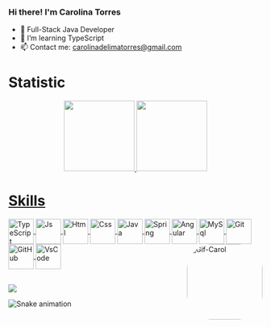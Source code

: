 ### Hi there! I'm Carolina Torres

- 🔭 Full-Stack Java Developer
- 🌱 I’m learning TypeScript
- 📫 Contact me: carolinadelimatorres@gmail.com

# Statistic
<div align="center">
  <a href="https://github.com/carolinaltorres">
  <img height="140em" src="https://github-readme-stats.vercel.app/api?username=carolinaltorres&show_icons=true&theme=radical&include_all_commits=true&count_private=true"/>
  <img height="140em" src="https://github-readme-stats.vercel.app/api/top-langs/?username=carolinaltorres&layout=compact&langs_count=7&theme=radical"/>
</div>
 
# Skills 
<div> 
  <img align="center" alt="TypeScript" height="50" width="50" src="https://profilinator.rishav.dev/skills-assets/typescript-original.svg"/>
  <img align="center" alt="Js" height="50" width="50" src="https://cdn.jsdelivr.net/gh/devicons/devicon/icons/javascript/javascript-plain.svg" />
   <img align="center" alt="Html" height="50" width="50" src="https://cdn.jsdelivr.net/gh/devicons/devicon/icons/html5/html5-plain-wordmark.svg" />
  <img align="center" alt="Css" height="50" width="50" src="https://cdn.jsdelivr.net/gh/devicons/devicon/icons/css3/css3-plain-wordmark.svg" />
  <img align="center" alt="Java" height="50" width="50" src="https://cdn.jsdelivr.net/gh/devicons/devicon/icons/java/java-original-wordmark.svg" /> 
  <img align="center" alt="Spring" height="50" width="50" src="https://cdn.jsdelivr.net/gh/devicons/devicon/icons/spring/spring-original-wordmark.svg" />
  <img align="center" alt="Angular" height="50" width="50" src="https://cdn.jsdelivr.net/gh/devicons/devicon/icons/angularjs/angularjs-plain-wordmark.svg" />
  <img align="center" alt="MySql" height="50" width="50" src="https://cdn.jsdelivr.net/gh/devicons/devicon/icons/mysql/mysql-original-wordmark.svg" />
  <img align="center" alt="Git" height="50" width="50" src="https://cdn.jsdelivr.net/gh/devicons/devicon/icons/git/git-plain-wordmark.svg"  />
  <img align="center" alt="GitHub" height="50" width="50" src="https://img.icons8.com/nolan/64/github.png" /> 
  <img align="center" alt="VsCode" height="50" width="50" src="https://cdn.jsdelivr.net/gh/devicons/devicon/icons/vscode/vscode-original-wordmark.svg" /> 
  <img align="right" alt="Gif-Carol" height="150" style="border-radius:50px;" src="https://cdn.discordapp.com/attachments/953134704687730738/953134734177882233/Webp.net-gifmaker.gif">
</div>  
  
##
  
<div>
    <a href="https://www.linkedin.com/in/carolinadelimatorres/" target="_blank"><img src="https://img.shields.io/badge/-LinkedIn-%230077B5?style=for-the-badge&logo=linkedin&logoColor=white" target="_blank"></a>
</div>  
  
  ![Snake animation](https://github.com/carolinaltorres/carolinaltorres/blob/output/github-contribution-grid-snake.svg)
